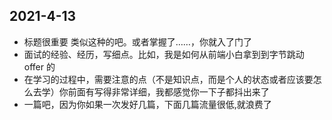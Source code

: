 ## 2021-4-13

- 标题很重要 类似这种的吧。或者掌握了……，你就入了门了
- 面试的经验、经历，写细点。比如，我是如何从前端小白拿到到字节跳动 offer 的
- 在学习的过程中，需要注意的点（不是知识点，而是个人的状态或者应该要怎么去学）你前面有写得非常详细，我都感觉你一下子都抖出来了
- 一篇吧，因为你如果一次发好几篇，下面几篇流量很低,就浪费了
